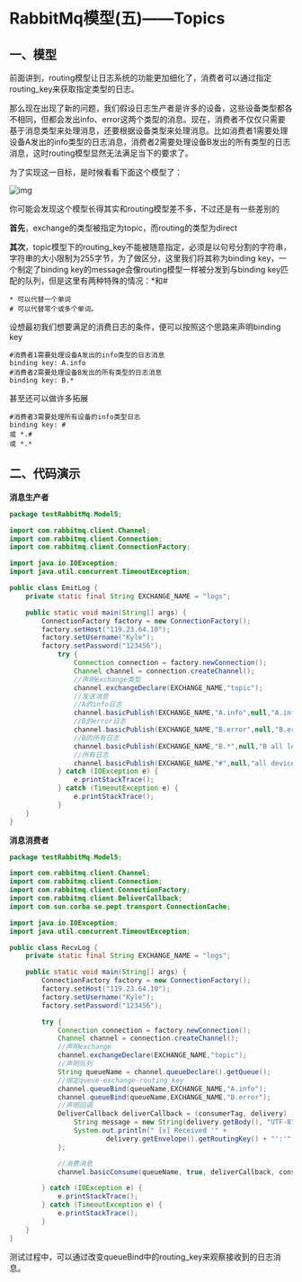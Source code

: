 # RabbitMq模型(五)——Topics

## 一、模型

前面讲到，routing模型让日志系统的功能更加细化了，消费者可以通过指定routing_key来获取指定类型的日志。

那么现在出现了新的问题，我们假设日志生产者是许多的设备，这些设备类型都各不相同，但都会发出info、error这两个类型的消息。现在，消费者不仅仅只需要基于消息类型来处理消息，还要根据设备类型来处理消息。比如消费者1需要处理设备A发出的info类型的日志消息，消费者2需要处理设备B发出的所有类型的日志消息，这时routing模型显然无法满足当下的要求了。

为了实现这一目标，是时候看看下面这个模型了：

![img](https://www.rabbitmq.com/img/tutorials/python-five.png)

你可能会发现这个模型长得其实和routing模型差不多，不过还是有一些差别的

**首先**，exchange的类型被指定为topic，而routing的类型为direct

**其次**，topic模型下的routing_key不能被随意指定，必须是以句号分割的字符串，字符串的大小限制为255字节，为了做区分，这里我们将其称为binding key，一个制定了binding key的message会像routing模型一样被分发到与binding key匹配的队列，但是这里有两种特殊的情况：*和#

```
* 可以代替一个单词
# 可以代替零个或多个单词。
```

设想最初我们想要满足的消费日志的条件，便可以按照这个思路来声明binding key

```
#消费者1需要处理设备A发出的info类型的日志消息
binding key: A.info
#消费者2需要处理设备B发出的所有类型的日志消息
binding key: B.*
```

甚至还可以做许多拓展

```
#消费者3需要处理所有设备的info类型日志
binding key: #
或 *.# 
或 *.*
```



## 二、代码演示

**消息生产者**

```java
package testRabbitMq.Model5;

import com.rabbitmq.client.Channel;
import com.rabbitmq.client.Connection;
import com.rabbitmq.client.ConnectionFactory;

import java.io.IOException;
import java.util.concurrent.TimeoutException;

public class EmitLog {
    private static final String EXCHANGE_NAME = "logs";

    public static void main(String[] args) {
        ConnectionFactory factory = new ConnectionFactory();
        factory.setHost("119.23.64.10");
        factory.setUsername("Kyle");
        factory.setPassword("123456");
            try {
                Connection connection = factory.newConnection();
                Channel channel = connection.createChannel();
                //声明exchange类型
                channel.exchangeDeclare(EXCHANGE_NAME,"topic");
                //发送消息
                //A的info日志
                channel.basicPublish(EXCHANGE_NAME,"A.info",null,"A.info log".getBytes());
                //B的error日志
                channel.basicPublish(EXCHANGE_NAME,"B.error",null,"B.error log".getBytes());
                //B的所有日志
                channel.basicPublish(EXCHANGE_NAME,"B.*",null,"B all log".getBytes());
                //所有日志
                channel.basicPublish(EXCHANGE_NAME,"#",null,"all device all log".getBytes());
            } catch (IOException e) {
                e.printStackTrace();
            } catch (TimeoutException e) {
                e.printStackTrace();
            }
    }
}
```

**消息消费者**

```java
package testRabbitMq.Model5;

import com.rabbitmq.client.Channel;
import com.rabbitmq.client.Connection;
import com.rabbitmq.client.ConnectionFactory;
import com.rabbitmq.client.DeliverCallback;
import com.sun.corba.se.pept.transport.ConnectionCache;

import java.io.IOException;
import java.util.concurrent.TimeoutException;

public class RecvLog {
    private static final String EXCHANGE_NAME = "logs";

    public static void main(String[] args) {
        ConnectionFactory factory = new ConnectionFactory();
        factory.setHost("119.23.64.10");
        factory.setUsername("Kyle");
        factory.setPassword("123456");

        try {
            Connection connection = factory.newConnection();
            Channel channel = connection.createChannel();
            //声明exchange
            channel.exchangeDeclare(EXCHANGE_NAME,"topic");
            //声明队列
            String queueName = channel.queueDeclare().getQueue();
            //绑定queue-exchange-routing_key
            channel.queueBind(queueName,EXCHANGE_NAME,"A.info");
            channel.queueBind(queueName,EXCHANGE_NAME,"B.error");
            //声明回调
            DeliverCallback deliverCallback = (consumerTag, delivery) -> {
                String message = new String(delivery.getBody(), "UTF-8");
                System.out.println(" [x] Received '" +
                        delivery.getEnvelope().getRoutingKey() + "':'" + message + "'");
            };

            //消费消息
            channel.basicConsume(queueName, true, deliverCallback, consumerTag -> { });

        } catch (IOException e) {
            e.printStackTrace();
        } catch (TimeoutException e) {
            e.printStackTrace();
        }
    }
}
```

测试过程中，可以通过改变queueBind中的routing_key来观察接收到的日志消息。